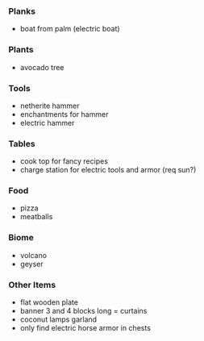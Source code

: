 ### Planks
- boat from palm (electric boat)

### Plants
- avocado tree

### Tools
- netherite hammer
- enchantments for hammer
- electric hammer

### Tables
- cook top for fancy recipes
- charge station for electric tools and armor (req sun?)

### Food
- pizza
- meatballs

### Biome
- volcano
- geyser

### Other Items
- flat wooden plate
- banner 3 and 4 blocks long = curtains
- coconut lamps garland
- only find electric horse armor in chests


